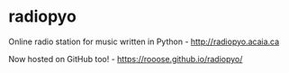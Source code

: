 radiopyo
========

Online radio station for music written in Python - http://radiopyo.acaia.ca


Now hosted on GitHub too! - https://rooose.github.io/radiopyo/
